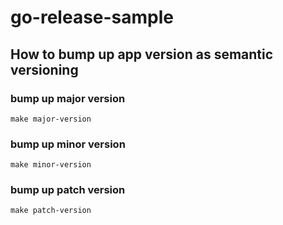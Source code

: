 # go-release-sample

## How to bump up app version as semantic versioning

### bump up major version 
```
make major-version
```

### bump up minor version
```
make minor-version
```

### bump up patch version
```
make patch-version
```
